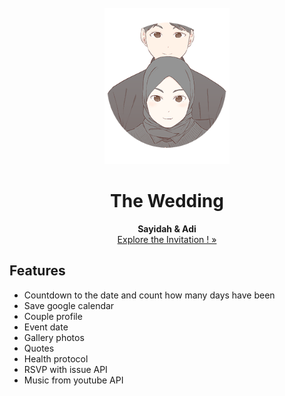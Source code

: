 <div id="top"></div>
<!--
*** Thanks for checking out our wedding invitation template.
*** Don't forget to give the project a star!
*** Thanks again! Now go create something AMAZING! :D
-->

<!-- PROJECT LOGO -->
<br />
<div align="center">
  <a href="ttps://sayidahadi.github.io/">
    <img src="images/bawah.png" alt="Logo" width="200" height="250">
  </a>

  <h1 align="center">The Wedding</h1>

  <p align="center">
    <strong>Sayidah & Adi</strong>
    <br />
    <a href="https://the-wedding-of-sayidah-adi.github.io/app/">Explore the Invitation ! »</a>
    <br />
  </p>
</div>

## Features

- Countdown to the date and count how many days have been
- Save google calendar
- Couple profile
- Event date
- Gallery photos
- Quotes
- Health protocol
- RSVP with issue API
- Music from youtube API

